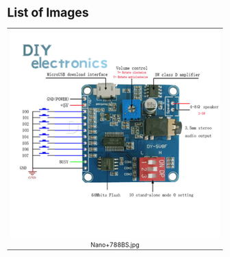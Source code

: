 # List of Images

<table>
  <tr>
    <td align="center"><img src="DY-SV8F Pinout.jpg" alt="DY-SV8F Pinout.jpg" width="800"><br>Nano+788BS.jpg</td>
    <!-- Add more images here if needed -->
  </tr>
</table>
